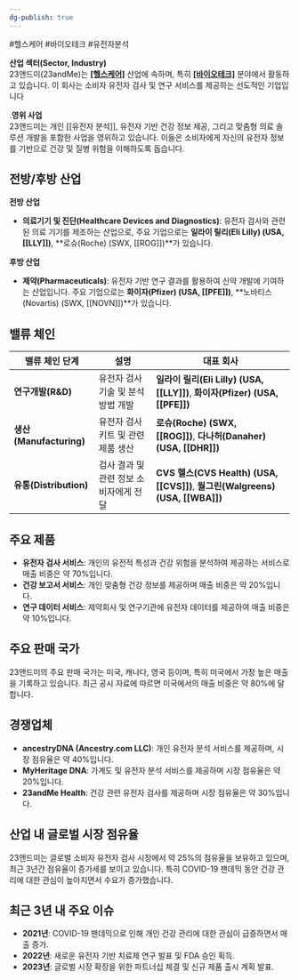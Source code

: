 ```yaml
---
dg-publish: true
---
```

#헬스케어 #바이오테크 #유전자분석 

**산업 섹터(Sector, Industry)**  
23앤드미(23andMe)는 **[[헬스케어]](Healthcare)** 산업에 속하며, 특히 **[[바이오테크]](Biotechnology)** 분야에서 활동하고 있습니다. 이 회사는 소비자 유전자 검사 및 연구 서비스를 제공하는 선도적인 기업입니다

.**영위 사업**  
23앤드미는 개인 [[유전자 분석]], 유전자 기반 건강 정보 제공, 그리고 맞춤형 의료 솔루션 개발을 포함한 사업을 영위하고 있습니다. 이들은 소비자에게 자신의 유전자 정보를 기반으로 건강 및 질병 위험을 이해하도록 돕습니다.

## 전방/후방 산업

**전방 산업**

- **의료기기 및 진단(Healthcare Devices and Diagnostics)**: 유전자 검사와 관련된 의료 기기를 제조하는 산업으로, 주요 기업으로는 **일라이 릴리(Eli Lilly) (USA, [[LLY]])**, **로슈(Roche) (SWX, [[ROG]])**가 있습니다.

**후방 산업**

- **제약(Pharmaceuticals)**: 유전자 기반 연구 결과를 활용하여 신약 개발에 기여하는 산업입니다. 주요 기업으로는 **화이자(Pfizer) (USA, [[PFE]])**, **노바티스(Novartis) (SWX, [[NOVN]])**가 있습니다.

## 밸류 체인

| 밸류 체인 단계              | 설명                     | 대표 회사                                                                    |
| --------------------- | ---------------------- | ------------------------------------------------------------------------ |
| **연구개발(R&D)**         | 유전자 검사 기술 및 분석 방법 개발   | **일라이 릴리(Eli Lilly) (USA, [[LLY]])**, **화이자(Pfizer) (USA, [[PFE]])**     |
| **생산(Manufacturing)** | 유전자 검사 키트 및 관련 제품 생산   | **로슈(Roche) (SWX, [[ROG]])**, **다나허(Danaher) (USA, [[DHR]])**            |
| **유통(Distribution)**  | 검사 결과 및 관련 정보 소비자에게 전달 | **CVS 헬스(CVS Health) (USA, [[CVS]])**, **월그린(Walgreens) (USA, [[WBA]])** |

## 주요 제품

- **유전자 검사 서비스**: 개인의 유전적 특성과 건강 위험을 분석하여 제공하는 서비스로 매출 비중은 약 70%입니다.
- **건강 보고서 서비스**: 개인 맞춤형 건강 정보를 제공하며 매출 비중은 약 20%입니다.
- **연구 데이터 서비스**: 제약회사 및 연구기관에 유전자 데이터를 제공하여 매출 비중은 약 10%입니다.

## 주요 판매 국가

23앤드미의 주요 판매 국가는 미국, 캐나다, 영국 등이며, 특히 미국에서 가장 높은 매출을 기록하고 있습니다. 최근 공시 자료에 따르면 미국에서의 매출 비중은 약 80%에 달합니다.

## 경쟁업체

- **ancestryDNA (Ancestry.com LLC)**: 개인 유전자 분석 서비스를 제공하며, 시장 점유율은 약 40%입니다.
- **MyHeritage DNA**: 가계도 및 유전자 분석 서비스를 제공하며 시장 점유율은 약 20%입니다.
- **23andMe Health**: 건강 관련 유전자 검사를 제공하며 시장 점유율은 약 30%입니다.

## 산업 내 글로벌 시장 점유율

23앤드미는 글로벌 소비자 유전자 검사 시장에서 약 25%의 점유율을 보유하고 있으며, 최근 3년간 점유율이 증가세를 보이고 있습니다. 특히 COVID-19 팬데믹 동안 건강 관리에 대한 관심이 높아지면서 수요가 증가했습니다.

## 최근 3년 내 주요 이슈

- **2021년**: COVID-19 팬데믹으로 인해 개인 건강 관리에 대한 관심이 급증하면서 매출 증가.
- **2022년**: 새로운 유전자 기반 치료제 연구 발표 및 FDA 승인 획득.
- **2023년**: 글로벌 시장 확장을 위한 파트너십 체결 및 신규 제품 출시 계획 발표.